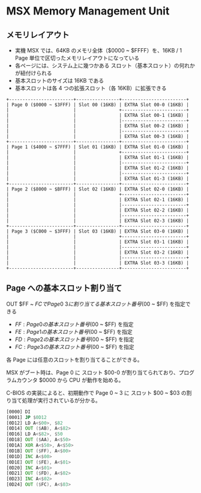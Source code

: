 # MSX Memory Management Unit

## メモリレイアウト

- 実機 MSX では、64KB のメモリ全体（$0000 ~ $FFFF）を、16KB / 1 Page 単位で区切ったメモリレイアウトになっている
- 各ページには、システム上に幾つかある スロット（基本スロット）の何れかが紐付けられる
- 基本スロットのサイズは 16KB である
- 基本スロットは各 4 つの拡張スロット（各 16KB）に拡張できる

```text
+------------------------+----------------+------------------------+
| Page 0 ($0000 ~ $3FFF) | Slot 00 (16KB) | EXTRA Slot 00-0 (16KB) |
|                        |                +------------------------+
|                        |                | EXTRA Slot 00-1 (16KB) |
|                        |                |------------------------+
|                        |                | EXTRA Slot 00-2 (16KB) |
|                        |                |------------------------+
|                        |                | EXTRA Slot 00-3 (16KB) |
+------------------------+----------------+------------------------+
| Page 1 ($4000 ~ $7FFF) | Slot 01 (16KB) | EXTRA Slot 01-0 (16KB) |
|                        |                +------------------------+
|                        |                | EXTRA Slot 01-1 (16KB) |
|                        |                |------------------------+
|                        |                | EXTRA Slot 01-2 (16KB) |
|                        |                |------------------------+
|                        |                | EXTRA Slot 01-3 (16KB) |
+------------------------+----------------+------------------------+
| Page 2 ($8000 ~ $BFFF) | Slot 02 (16KB) | EXTRA Slot 02-0 (16KB) |
|                        |                +------------------------+
|                        |                | EXTRA Slot 02-1 (16KB) |
|                        |                |------------------------+
|                        |                | EXTRA Slot 02-2 (16KB) |
|                        |                |------------------------+
|                        |                | EXTRA Slot 02-3 (16KB) |
+------------------------+----------------+------------------------+
| Page 3 ($C000 ~ $3FFF) | Slot 03 (16KB) | EXTRA Slot 03-0 (16KB) |
|                        |                +------------------------+
|                        |                | EXTRA Slot 03-1 (16KB) |
|                        |                |------------------------+
|                        |                | EXTRA Slot 03-2 (16KB) |
|                        |                |------------------------+
|                        |                | EXTRA Slot 03-3 (16KB) |
+------------------------+----------------+------------------------+
```

## Page への基本スロット割り当て

OUT $FF ~ $FC で Page 0 ~ 3 に割り当てる 基本スロット番号 ($00 ~ $FF) を指定できる

- $FF: Page 0 の 基本スロット番号($00 ~ $FF) を指定
- $FE: Page 1 の 基本スロット番号($00 ~ $FF) を指定
- $FD: Page 2 の 基本スロット番号($00 ~ $FF) を指定
- $FC: Page 3 の 基本スロット番号($00 ~ $FF) を指定

各 Page には任意のスロットを割り当てることができる。

MSX がブート時は、Page 0 に スロット $00-0 が割り当てられており、プログラムカウンタ $0000 から CPU が動作を始める。

C-BIOS の実装によると、初期動作で Page 0 ~ 3 に スロット $00 ~ $03 の割り当て処理が実行されているが分かる。

```asm
[0000] DI
[0001] JP $0D12
[0D12] LD A<$00>, $82
[0D14] OUT ($AB), A<$82>
[0D16] LD A<$82>, $50
[0D18] OUT ($AA), A<$50>
[0D1A] XOR A<$50>, A<$50>
[0D1B] OUT ($FF), A<$00>
[0D1D] INC A<$00>
[0D1E] OUT ($FE), A<$01>
[0D20] INC A<$01>
[0D21] OUT ($FD), A<$02>
[0D23] INC A<$02>
[0D24] OUT ($FC), A<$03>
```

